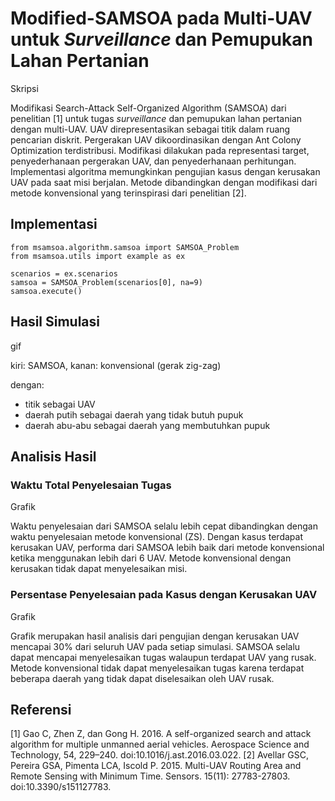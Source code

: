 # Modified-SAMSOA pada Multi-UAV untuk *Surveillance* dan Pemupukan Lahan Pertanian

Skripsi

Modifikasi Search-Attack Self-Organized Algorithm (SAMSOA) dari penelitian [1] untuk tugas *surveillance* dan pemupukan lahan pertanian dengan multi-UAV. UAV direpresentasikan sebagai titik dalam ruang pencarian diskrit. Pergerakan UAV dikoordinasikan dengan Ant Colony Optimization terdistribusi. Modifikasi dilakukan pada representasi target, penyederhanaan pergerakan UAV, dan penyederhanaan perhitungan. Implementasi algoritma memungkinkan pengujian kasus dengan kerusakan UAV pada saat misi berjalan. Metode dibandingkan dengan modifikasi dari metode konvensional yang terinspirasi dari penelitian [2].

## Implementasi

```
from msamsoa.algorithm.samsoa import SAMSOA_Problem
from msamsoa.utils import example as ex

scenarios = ex.scenarios
samsoa = SAMSOA_Problem(scenarios[0], na=9)
samsoa.execute()
```

## Hasil Simulasi
gif

kiri: SAMSOA, kanan: konvensional (gerak zig-zag)

dengan:
- titik sebagai UAV
- daerah putih sebagai daerah yang tidak butuh pupuk
- daerah abu-abu sebagai daerah yang membutuhkan pupuk

## Analisis Hasil

### Waktu Total Penyelesaian Tugas
Grafik

Waktu penyelesaian dari SAMSOA selalu lebih cepat dibandingkan dengan waktu penyelesaian metode konvensional (ZS). Dengan kasus terdapat kerusakan UAV, performa dari SAMSOA lebih baik dari metode konvensional ketika menggunakan lebih dari 6 UAV. Metode konvensional dengan kerusakan tidak dapat menyelesaikan misi.

### Persentase Penyelesaian pada Kasus dengan Kerusakan UAV
Grafik

Grafik merupakan hasil analisis dari pengujian dengan kerusakan UAV mencapai 30% dari seluruh UAV pada setiap simulasi. SAMSOA selalu dapat mencapai menyelesaikan tugas walaupun terdapat UAV yang rusak. Metode konvensional tidak dapat menyelesaikan tugas karena terdapat beberapa daerah yang tidak dapat diselesaikan oleh UAV rusak.

## Referensi
[1] Gao C, Zhen Z, dan Gong H. 2016. A self-organized search and attack algorithm for multiple unmanned aerial vehicles. Aerospace Science and Technology, 54, 229–240. doi:10.1016/j.ast.2016.03.022.
[2] Avellar GSC, Pereira GSA, Pimenta LCA, Iscold P. 2015. Multi-UAV Routing Area and Remote Sensing with Minimum Time. Sensors. 15(11): 27783-27803. doi:10.3390/s151127783.
